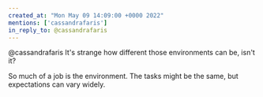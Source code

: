 ```yaml
---
created_at: "Mon May 09 14:09:00 +0000 2022"
mentions: ['cassandrafaris']
in_reply_to: @cassandrafaris
---
```


@cassandrafaris It's strange how different those environments can be, isn't it? 

So much of a job is the environment. The tasks might be the same, but expectations can vary widely.